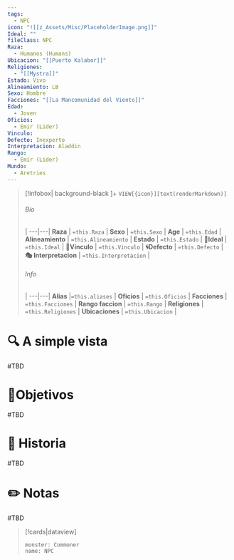 ```yaml
---
tags:
  - NPC
icon: "![[z_Assets/Misc/PlaceholderImage.png]]"
Ideal: ""
fileClass: NPC
Raza:
  - Humanos (Humans)
Ubicacion: "[[Puerto Kalabor]]"
Religiones:
  - "[[Mystra]]"
Estado: Vivo
Alineamiento: LB
Sexo: Hombre
Facciones: "[[La Mancomunidad del Viento]]"
Edad:
  - Joven
Oficios:
  - Emir (Lider)
Vinculo: 
Defecto: Inexperto
Interpretacion: Aladdin
Rango:
  - Emir (Lider)
Mundo:
  - Aretries
---
```


> [!infobox| background-black ]+
`VIEW[{icon}][text(renderMarkdown)]`
> ###### Bio
>  |
> ---|---|
> **Raza** | `=this.Raza` |
> **Sexo** | `=this.Sexo` |
> **Age** | `=this.Edad` |
> **Alineamiento** | `=this.Alineamiento` |
> **Estado** | `=this.Estado` |
>  **💭Ideal** | `=this.Ideal` |
>  **🔗Vinculo** | `=this.Vinculo` |
>  **🌀Defecto** | `=this.Defecto` |
>  **🎭 Interpretacion** | `=this.Interpretacion` |
> ###### Info
>  |
> ---|---|
> **Alias** |`=this.aliases` |
> **Oficios** | `=this.Oficios` |
> **Facciones** | `=this.Facciones` |
> **Rango faccion** |  `=this.Rango` |
> **Religiones** | `=this.Religiones` |
> **Ubicaciones** | `=this.Ubicacion` |

# 🔍 A simple vista

#TBD

# 🎯Objetivos

#TBD

# 📜 Historia

#TBD
# ✏️ Notas

#TBD

> [!cards|dataview] 
> ```statblock
>monster: Commoner
>name: NPC
> ```